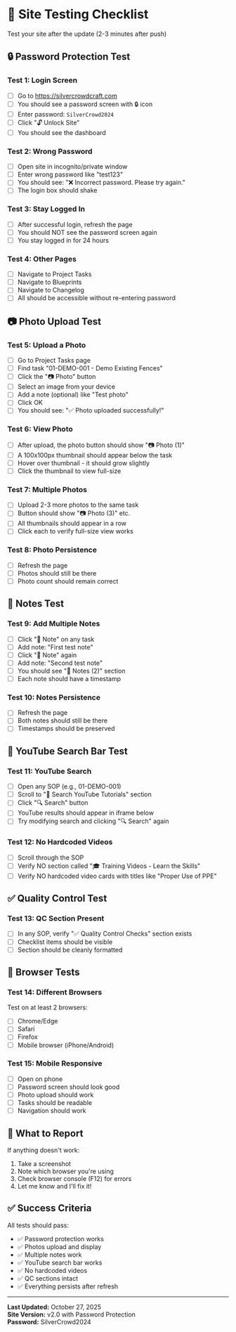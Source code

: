 # 🧪 Site Testing Checklist

Test your site after the update (2-3 minutes after push)

## 🔒 Password Protection Test

### Test 1: Login Screen
- [ ] Go to https://silvercrowdcraft.com
- [ ] You should see a password screen with 🔒 icon
- [ ] Enter password: `SilverCrowd2024`
- [ ] Click "🔓 Unlock Site"
- [ ] You should see the dashboard

### Test 2: Wrong Password
- [ ] Open site in incognito/private window
- [ ] Enter wrong password like "test123"
- [ ] You should see: "❌ Incorrect password. Please try again."
- [ ] The login box should shake

### Test 3: Stay Logged In
- [ ] After successful login, refresh the page
- [ ] You should NOT see the password screen again
- [ ] You stay logged in for 24 hours

### Test 4: Other Pages
- [ ] Navigate to Project Tasks
- [ ] Navigate to Blueprints
- [ ] Navigate to Changelog
- [ ] All should be accessible without re-entering password

## 📷 Photo Upload Test

### Test 5: Upload a Photo
- [ ] Go to Project Tasks page
- [ ] Find task "01-DEMO-001 - Demo Existing Fences"
- [ ] Click the "📷 Photo" button
- [ ] Select an image from your device
- [ ] Add a note (optional) like "Test photo"
- [ ] Click OK
- [ ] You should see: "✅ Photo uploaded successfully!"

### Test 6: View Photo
- [ ] After upload, the photo button should show "📷 Photo (1)"
- [ ] A 100x100px thumbnail should appear below the task
- [ ] Hover over thumbnail - it should grow slightly
- [ ] Click the thumbnail to view full-size

### Test 7: Multiple Photos
- [ ] Upload 2-3 more photos to the same task
- [ ] Button should show "📷 Photo (3)" etc.
- [ ] All thumbnails should appear in a row
- [ ] Click each to verify full-size view works

### Test 8: Photo Persistence
- [ ] Refresh the page
- [ ] Photos should still be there
- [ ] Photo count should remain correct

## 📝 Notes Test

### Test 9: Add Multiple Notes
- [ ] Click "📝 Note" on any task
- [ ] Add note: "First test note"
- [ ] Click "📝 Note" again
- [ ] Add note: "Second test note"
- [ ] You should see "📝 Notes (2)" section
- [ ] Each note should have a timestamp

### Test 10: Notes Persistence
- [ ] Refresh the page
- [ ] Both notes should still be there
- [ ] Timestamps should be preserved

## 🎥 YouTube Search Bar Test

### Test 11: YouTube Search
- [ ] Open any SOP (e.g., 01-DEMO-001)
- [ ] Scroll to "🎥 Search YouTube Tutorials" section
- [ ] Click "🔍 Search" button
- [ ] YouTube results should appear in iframe below
- [ ] Try modifying search and clicking "🔍 Search" again

### Test 12: No Hardcoded Videos
- [ ] Scroll through the SOP
- [ ] Verify NO section called "🎓 Training Videos - Learn the Skills"
- [ ] Verify NO hardcoded video cards with titles like "Proper Use of PPE"

## ✅ Quality Control Test

### Test 13: QC Section Present
- [ ] In any SOP, verify "✅ Quality Control Checks" section exists
- [ ] Checklist items should be visible
- [ ] Section should be cleanly formatted

## 🧪 Browser Tests

### Test 14: Different Browsers
Test on at least 2 browsers:
- [ ] Chrome/Edge
- [ ] Safari
- [ ] Firefox
- [ ] Mobile browser (iPhone/Android)

### Test 15: Mobile Responsive
- [ ] Open on phone
- [ ] Password screen should look good
- [ ] Photo upload should work
- [ ] Tasks should be readable
- [ ] Navigation should work

## 🚨 What to Report

If anything doesn't work:
1. Take a screenshot
2. Note which browser you're using
3. Check browser console (F12) for errors
4. Let me know and I'll fix it!

## ✅ Success Criteria

All tests should pass:
- ✅ Password protection works
- ✅ Photos upload and display
- ✅ Multiple notes work
- ✅ YouTube search bar works
- ✅ No hardcoded videos
- ✅ QC sections intact
- ✅ Everything persists after refresh

---

**Last Updated:** October 27, 2025  
**Site Version:** v2.0 with Password Protection  
**Password:** SilverCrowd2024

